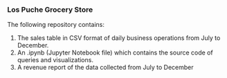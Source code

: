 ### Los Puche Grocery Store
The following repository contains: 
1) The sales table in CSV format of daily business operations from July to December. 
3) An .ipynb (Jupyter Notebook file) which contains the source code of queries and visualizations. 
4) A revenue report of the data collected from July to December
